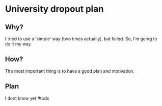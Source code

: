 # University dropout plan
## Why?
I tried to use a 'simple' way (two times actually), but failed. So, I'm going to do it my way.
## How?
The most important thing is to have a good plan and motivation.
## Plan
I dont know yet #todo